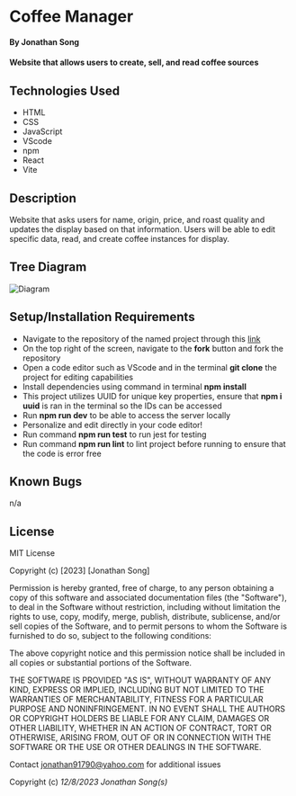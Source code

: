 # Coffee Manager

#### By Jonathan Song

#### Website that allows users to create, sell, and read coffee sources

## Technologies Used

* HTML
* CSS
* JavaScript
* VScode
* npm 
* React
* Vite

## Description
Website that asks users for name, origin, price, and roast quality and updates the display based on that information. Users will be able to edit specific data, read, and create coffee instances for display.

## Tree Diagram
![Diagram](coffee_diagram.jpg)

## Setup/Installation Requirements

* Navigate to the repository of the named project through this [link](https://github.com/boboflofo/coffee.git)
* On the top right of the screen, navigate to the **fork** button and fork the repository
* Open a code editor such as VScode and in the terminal **git clone** the project for editing capabilities
* Install dependencies using command in terminal **npm install**
* This project utilizes UUID for unique key properties, ensure that **npm i uuid** is ran in the terminal so the IDs can be accessed
* Run **npm run dev** to be able to access the server locally
* Personalize and edit directly in your code editor!
* Run command **npm run test** to run jest for testing 
* Run command **npm run lint** to lint project before running to ensure that the code is error free



## Known Bugs
n/a

## License
MIT License

Copyright (c) [2023] [Jonathan Song]

Permission is hereby granted, free of charge, to any person obtaining a copy
of this software and associated documentation files (the "Software"), to deal
in the Software without restriction, including without limitation the rights
to use, copy, modify, merge, publish, distribute, sublicense, and/or sell
copies of the Software, and to permit persons to whom the Software is
furnished to do so, subject to the following conditions:

The above copyright notice and this permission notice shall be included in all
copies or substantial portions of the Software.

THE SOFTWARE IS PROVIDED "AS IS", WITHOUT WARRANTY OF ANY KIND, EXPRESS OR
IMPLIED, INCLUDING BUT NOT LIMITED TO THE WARRANTIES OF MERCHANTABILITY,
FITNESS FOR A PARTICULAR PURPOSE AND NONINFRINGEMENT. IN NO EVENT SHALL THE
AUTHORS OR COPYRIGHT HOLDERS BE LIABLE FOR ANY CLAIM, DAMAGES OR OTHER
LIABILITY, WHETHER IN AN ACTION OF CONTRACT, TORT OR OTHERWISE, ARISING FROM,
OUT OF OR IN CONNECTION WITH THE SOFTWARE OR THE USE OR OTHER DEALINGS IN THE
SOFTWARE.

Contact jonathan91790@yahoo.com for additional issues


Copyright (c) _12/8/2023_ _Jonathan Song(s)_
